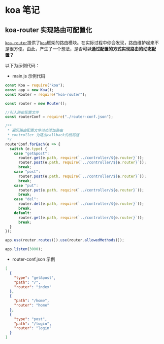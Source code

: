 # koa 笔记

## koa-router 实现路由可配置化

[`koa-router`](https://npm.taobao.org/package/koa-router)提供了[`koa`](https://npm.taobao.org/package/koa)框架的路由模块。在实际过程中你会发现，路由维护起来不是很方便。由此，产生了一个想法，是否**可以通过配置的方式实现路由的动态配置？**

以下为示例代码：

- main.js 示例代码

```js
const Koa = require("koa");
const app = new Koa();
const Router = require("koa-router");

const router = new Router();

//引入路由配置文件
const routerConf = require("./router-conf.json");

/**
 * 遍历路由配置文件动态添加路由
 * controller 为路由callback的根路径
 */
routerConf.forEach(e => {
  switch (e.type) {
    case "get&post":
      router.get(e.path, require(`../controller/${e.router}`));
      router.post(e.path, require(`../controller/${e.router}`));
      break;
    case "post":
      router.post(e.path, require(`../controller/${e.router}`));
      break;
    case "put":
      router.put(e.path, require(`../controller/${e.router}`));
      break;
    case "del":
      router.del(e.path, require(`../controller/${e.router}`));
      break;
    default:
      router.get(e.path, require(`../controller/${e.router}`));
      break;
  }
});

app.use(router.routes()).use(router.allowedMethods());

app.listen(3000);
```

- router-conf.json 示例

```json
[
  {
    "type": "get&post",
    "path": "/",
    "router": "index"
  },
  {
    "path": "/home",
    "router": "home"
  },
  {
    "type": "post",
    "path": "/login",
    "router": "login"
  }
]
```
